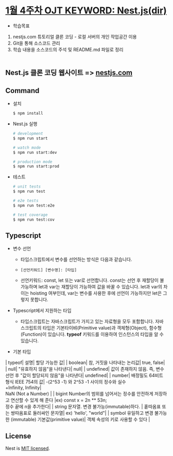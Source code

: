 # [1월 4주차 OJT KEYWORD: Nest.js(dir)](https://github.com/MinHyeok-lee1/MK_OJT/tree/master/nestjs-dir)
* 학습목표
1) nestjs.com 튜토리얼 클론 코딩 - 로컬 서버의 개인 작업공간 이용<br>
2) Git을 통해 소스코드 관리<br>
3) 학습 내용을 소스코드의 주석 및 README.md 파일로 정리<br><br>

## Nest.js 클론 코딩 웹사이트 => [nestjs.com](https://docs.nestjs.com/)

## Command
- 설치
  ```bash
  $ npm install
  ```

- Nest.js 실행
  ```bash
  # development
  $ npm run start

  # watch mode
  $ npm run start:dev

  # production mode
  $ npm run start:prod
  ```

- 테스트

  ```bash
  # unit tests
  $ npm run test

  # e2e tests
  $ npm run test:e2e

  # test coverage
  $ npm run test:cov
  ```

## Typescript
- 변수 선언
  + 타입스크립트에서 변수를 선언하는 방식은 다음과 같습니다.
  
  + ```
    [선언키워드] [변수명]: [타입]
  + 선언키워드: const, let 또는 var로 선언합니다. const는 선언 후 재할당이 불가능하며 let과 var는 재할당이 가능하여 값을 바꿀 수 있습니다. let과 var의 차이는 hoisting 여부인데, var는 변수를 사용한 후에 선언이 가능하지만 let은 그렇지 못합니다.

- Typescript에서 지원하는 타입
  + 타입스크립트는 자바스크립트가 가지고 있는 자료형을 모두 포함합니다. 자바스크립트의 타입은 기본타이뱌(Primitive value)과 객체형(Object), 함수형(Function)이 있습니다. <b>typeof</b> 키워드를 이용하여 인스턴스의 타입을 알 수 있습니다.
- 기본 타입

| typeof| 설명| 할당 가능한 값|
| boolean| 	참, 거짓을 나타내는 논리값| true, false| 
| null|	"유효하지 않음"을 나타낸다|	null|
| undefined|	값이 존재하지 않음. 즉, 변수 선언 후 "값이 할당되지 않음"을 나타낸다|	undefined|
| number|	배정밀도 64비트 형식 IEEE 754의 값|	-(2^53 -1) 와 2^53 -1 사이의 정수와 실수<br>+Infinity, Infinity|<br>NaN (Not a Number) |
| bigint	Number의 범위를 넘어서는 정수를 안전하게 저장하고 연산할 수 있게 해 준다 |ex) const x = 2n ** 53n;<br>정수 끝에 n을 추가한다|
| string	문자열. 변경 불가능(immutable)하다.	| 홑따옴표 또는 쌍따옴표로 둘러싸인 문자열| ex) 'hello', "world"|
| symbol	유일하고 변경 불가능한 (immutable) 기본값(primitive value)| 객체 속성의 키로 사용할 수 있다	|
## License

Nest is [MIT licensed](LICENSE).
